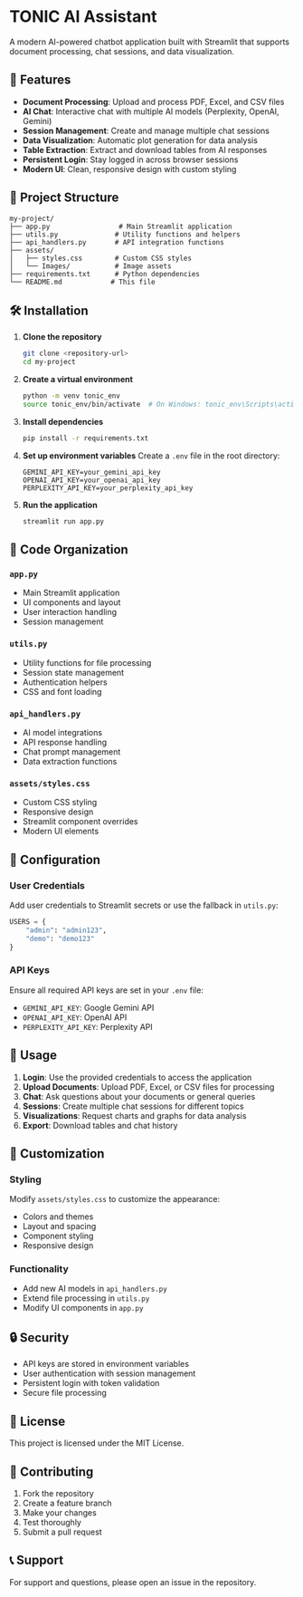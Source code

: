 # TONIC AI Assistant

A modern AI-powered chatbot application built with Streamlit that supports document processing, chat sessions, and data visualization.

## 🚀 Features

- **Document Processing**: Upload and process PDF, Excel, and CSV files
- **AI Chat**: Interactive chat with multiple AI models (Perplexity, OpenAI, Gemini)
- **Session Management**: Create and manage multiple chat sessions
- **Data Visualization**: Automatic plot generation for data analysis
- **Table Extraction**: Extract and download tables from AI responses
- **Persistent Login**: Stay logged in across browser sessions
- **Modern UI**: Clean, responsive design with custom styling

## 📁 Project Structure

```
my-project/
├── app.py                 # Main Streamlit application
├── utils.py              # Utility functions and helpers
├── api_handlers.py       # API integration functions
├── assets/
│   ├── styles.css        # Custom CSS styles
│   └── Images/           # Image assets
├── requirements.txt      # Python dependencies
└── README.md            # This file
```

## 🛠️ Installation

1. **Clone the repository**
   ```bash
   git clone <repository-url>
   cd my-project
   ```

2. **Create a virtual environment**
   ```bash
   python -m venv tonic_env
   source tonic_env/bin/activate  # On Windows: tonic_env\Scripts\activate
   ```

3. **Install dependencies**
   ```bash
   pip install -r requirements.txt
   ```

4. **Set up environment variables**
   Create a `.env` file in the root directory:
   ```env
   GEMINI_API_KEY=your_gemini_api_key
   OPENAI_API_KEY=your_openai_api_key
   PERPLEXITY_API_KEY=your_perplexity_api_key
   ```

5. **Run the application**
   ```bash
   streamlit run app.py
   ```

## 🎨 Code Organization

### `app.py`
- Main Streamlit application
- UI components and layout
- User interaction handling
- Session management

### `utils.py`
- Utility functions for file processing
- Session state management
- Authentication helpers
- CSS and font loading

### `api_handlers.py`
- AI model integrations
- API response handling
- Chat prompt management
- Data extraction functions

### `assets/styles.css`
- Custom CSS styling
- Responsive design
- Streamlit component overrides
- Modern UI elements

## 🔧 Configuration

### User Credentials
Add user credentials to Streamlit secrets or use the fallback in `utils.py`:
```python
USERS = {
    "admin": "admin123",
    "demo": "demo123"
}
```

### API Keys
Ensure all required API keys are set in your `.env` file:
- `GEMINI_API_KEY`: Google Gemini API
- `OPENAI_API_KEY`: OpenAI API
- `PERPLEXITY_API_KEY`: Perplexity API

## 🎯 Usage

1. **Login**: Use the provided credentials to access the application
2. **Upload Documents**: Upload PDF, Excel, or CSV files for processing
3. **Chat**: Ask questions about your documents or general queries
4. **Sessions**: Create multiple chat sessions for different topics
5. **Visualizations**: Request charts and graphs for data analysis
6. **Export**: Download tables and chat history

## 🎨 Customization

### Styling
Modify `assets/styles.css` to customize the appearance:
- Colors and themes
- Layout and spacing
- Component styling
- Responsive design

### Functionality
- Add new AI models in `api_handlers.py`
- Extend file processing in `utils.py`
- Modify UI components in `app.py`

## 🔒 Security

- API keys are stored in environment variables
- User authentication with session management
- Persistent login with token validation
- Secure file processing

## 📝 License

This project is licensed under the MIT License.

## 🤝 Contributing

1. Fork the repository
2. Create a feature branch
3. Make your changes
4. Test thoroughly
5. Submit a pull request

## 📞 Support

For support and questions, please open an issue in the repository.

